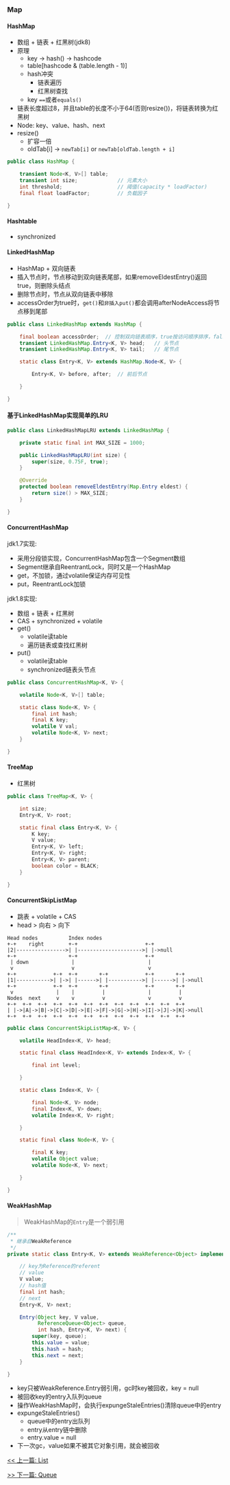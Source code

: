 ### Map

#### HashMap

* 数组 + 链表 + 红黑树(jdk8)
* 原理
    * key -> hash() -> hashcode
    * table[hashcode & (table.length - 1)]
    * hash冲突
        * 链表遍历
        * 红黑树查找
    * key `==`或者`equals()`
* 链表长度超过8，并且table的长度不小于64(否则resize())，将链表转换为红黑树
* Node: key、value、hash、next
* resize()
    * 扩容一倍
    * oldTab[i] -> `newTab[i]` or `newTab[oldTab.length + i]`

```java
public class HashMap {

    transient Node<K, V>[] table;
    transient int size;             // 元素大小
    int threshold;                  // 阈值(capacity * loadFactor)
    final float loadFactor;         // 负载因子

}
```

#### Hashtable

* synchronized

#### LinkedHashMap

* HashMap + 双向链表
* 插入节点时，节点移动到双向链表尾部，如果removeEldestEntry()返回true，则删除头结点
* 删除节点时，节点从双向链表中移除
* accessOrder为true时，`get()`和`非插入put()`都会调用afterNodeAccess将节点移到尾部

```java
public class LinkedHashMap extends HashMap {

    final boolean accessOrder;  // 控制双向链表顺序，true按访问顺序排序，false按插入顺序排序
    transient LinkedHashMap.Entry<K, V> head;   // 头节点
    transient LinkedHashMap.Entry<K, V> tail;   // 尾节点

    static class Entry<K, V> extends HashMap.Node<K, V> {

        Entry<K, V> before, after;  // 前后节点

    }

}
```

#### 基于LinkedHashMap实现简单的LRU

```java
public class LinkedHashMapLRU extends LinkedHashMap {

    private static final int MAX_SIZE = 1000;

    public LinkedHashMapLRU(int size) {
        super(size, 0.75F, true);
    }

    @Override
    protected boolean removeEldestEntry(Map.Entry eldest) {
        return size() > MAX_SIZE;
    }

}
```

#### ConcurrentHashMap

jdk1.7实现:

* 采用分段锁实现，ConcurrentHashMap包含一个Segment数组
* Segment继承自ReentrantLock，同时又是一个HashMap
* get，不加锁，通过volatile保证内存可见性
* put，ReentrantLock加锁

jdk1.8实现:

* 数组 + 链表 + 红黑树
* CAS + synchronized + volatile
* get()
    * volatile读table
    * 遍历链表或查找红黑树
* put()
    * volatile读table
    * synchronized链表头节点

```java
public class ConcurrentHashMap<K, V> {

    volatile Node<K, V>[] table;

    static class Node<K, V> {
        final int hash;
        final K key;
        volatile V val;
        volatile Node<K, V> next;
    }

}
```

#### TreeMap

* 红黑树

```java
public class TreeMap<K, V> {

    int size;
    Entry<K, V> root;

    static final class Entry<K, V> {
        K key;
        V value;
        Entry<K, V> left;
        Entry<K, V> right;
        Entry<K, V> parent;
        boolean color = BLACK;
    }

}
```

#### ConcurrentSkipListMap

* 跳表 + volatile + CAS
* head &gt; 向右 &gt; 向下

```console
Head nodes          Index nodes
+-+    right        +-+                      +-+
|2|---------------->| |--------------------->| |->null
+-+                 +-+                      +-+
 | down              |                        |
 v                   v                        v
+-+            +-+  +-+       +-+            +-+       +-+
|1|----------->| |->| |------>| |----------->| |------>| |->null
+-+            +-+  +-+       +-+            +-+       +-+
 v              |    |         |              |         |
Nodes  next     v    v         v              v         v
+-+  +-+  +-+  +-+  +-+  +-+  +-+  +-+  +-+  +-+  +-+  +-+
| |->|A|->|B|->|C|->|D|->|E|->|F|->|G|->|H|->|I|->|J|->|K|->null
+-+  +-+  +-+  +-+  +-+  +-+  +-+  +-+  +-+  +-+  +-+  +-+
```

```java
public class ConcurrentSkipListMap<K, V> {

    volatile HeadIndex<K, V> head;

    static final class HeadIndex<K, V> extends Index<K, V> {

        final int level;

    }

    static class Index<K, V> {

        final Node<K, V> node;
        final Index<K, V> down;
        volatile Index<K, V> right;

    }

    static final class Node<K, V> {

        final K key;
        volatile Object value;
        volatile Node<K, V> next;

    }

}
```

#### WeakHashMap

> WeakHashMap的`Entry`是一个弱引用

```java
/**
 * 继承自WeakReference
 */
private static class Entry<K, V> extends WeakReference<Object> implements Map.Entry<K, V> {

    // key为Reference的referent
    // value
    V value;
    // hash值
    final int hash;
    // next
    Entry<K, V> next;

    Entry(Object key, V value,
          ReferenceQueue<Object> queue,
          int hash, Entry<K, V> next) {
        super(key, queue);
        this.value = value;
        this.hash = hash;
        this.next = next;
    }

}
```

* key只被WeakReference.Entry弱引用，gc时key被回收，key = null
* 被回收key的entry入队列queue
* 操作WeakHashMap时，会执行expungeStaleEntries()清除queue中的entry
* expungeStaleEntries()
    * queue中的entry出队列
    * entry从entry链中删除
    * entry.value = null
* 下一次gc，value如果不被其它对象引用，就会被回收


[<< 上一篇: List](3-Java集合/List.md)

[>> 下一篇: Queue](3-Java集合/Queue.md)
